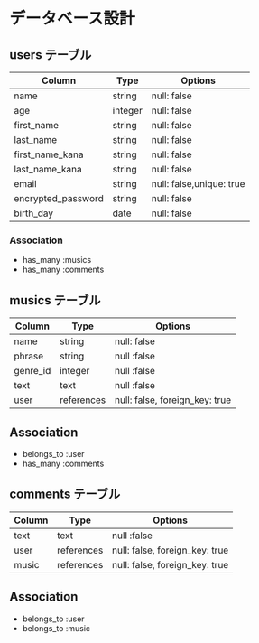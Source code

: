 # データベース設計

## users テーブル

| Column                       | Type    | Options                  |
| -----------------------------| --------|--------------------------|
| name                         | string  | null: false              |
| age                          | integer | null: false              |
| first_name                   | string  | null: false              |
| last_name                    | string  | null: false              |
| first_name_kana              | string  | null: false              |
| last_name_kana               | string  | null: false              |
| email                        | string  | null: false,unique: true |
| encrypted_password           | string  | null: false              |
| birth_day                    | date    | null: false              |

###  Association

- has_many :musics
- has_many :comments


## musics テーブル

| Column                | Type         | Options                          |
| ----------------------| -------------|----------------------------------|
| name                  | string       | null: false                      |
| phrase                | string       | null :false                      |
| genre_id              | integer      | null :false                      |
| text                  | text         | null :false                      |
| user                  | references   | null: false, foreign_key: true   | 

## Association

- belongs_to :user
- has_many   :comments

## comments テーブル

| Column                | Type         | Options                          |
| ----------------------| -------------|----------------------------------|
| text                  | text         | null :false                      |
| user                  | references   | null: false, foreign_key: true   | 
| music                 | references   | null: false, foreign_key: true   | 

## Association

- belongs_to :user
- belongs_to :music